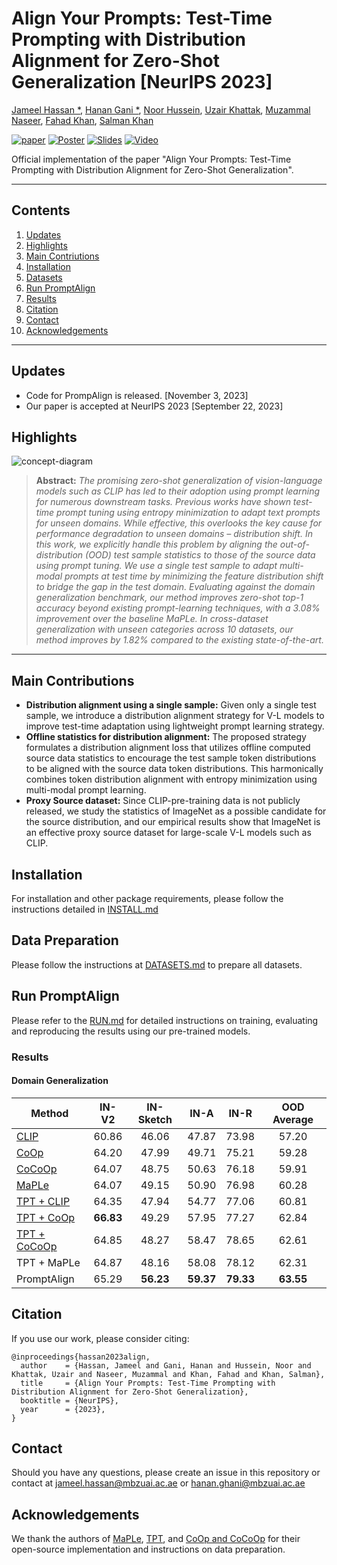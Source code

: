 # Align Your Prompts: Test-Time Prompting with Distribution Alignment for Zero-Shot Generalization [NeurIPS 2023]

[Jameel Hassan *](https://jameelhassan.github.io/), [Hanan Gani *](https://hananshafi.github.io/), [Noor Hussein](https://ae.linkedin.com/in/noor-hussein-67566a183), [Uzair Khattak](https://muzairkhattak.github.io/), [Muzammal Naseer](https://muzammal-naseer.com/), [Fahad Khan](https://sites.google.com/view/fahadkhans/home),  [Salman Khan](https://salman-h-khan.github.io/)

[![paper](https://img.shields.io/badge/arXiv-Paper-<COLOR>.svg)](https://arxiv.org/abs/2311.01459)
[![Poster](https://img.shields.io/badge/Poster-PDF-8333FF)](https://github.com/jameelhassan/PromptAlign/blob/master/docs/poster.png)
[![Slides](https://img.shields.io/badge/Slides-PDF-87CEEB)](https://github.com/jameelhassan/PromptAlign/blob/master/docs/slides.pdf) 
[![Video](https://img.shields.io/badge/Video-Presentation-F9D371)](https://recorder-v3.slideslive.com/#/share?share=89606&s=2a435db5-fe74-47ff-91fc-f904a679f44d)

Official implementation of the paper "Align Your Prompts: Test-Time Prompting with Distribution Alignment for Zero-Shot Generalization".

<hr>

## Contents

1. [Updates](#News)
2. [Highlights](#Highlights)
3. [Main Contriutions](#Main-Contriutions)
4. [Installation](#Installation)
5. [Datasets](#Datasets)
6. [Run PromptAlign](#Run-PromptAlign)
7. [Results](#Results)
8. [Citation](#Citation)
9. [Contact](#Contact)
10. [Acknowledgements](#Acknowledgements)

<hr>

## Updates

* Code for PrompAlign is released. [November 3, 2023]
* Our paper is accepted at NeurIPS 2023 [September 22, 2023]

## Highlights
![concept-diagram](https://jameelhassan.github.io/promptalign/static/images/conceptdiagram.png)

> **Abstract:** *The promising zero-shot generalization of vision-language models such as CLIP
has led to their adoption using prompt learning for numerous downstream tasks.
Previous works have shown test-time prompt tuning using entropy minimization
to adapt text prompts for unseen domains. While effective, this overlooks the key
cause for performance degradation to unseen domains – distribution shift. In this
work, we explicitly handle this problem by aligning the out-of-distribution (OOD)
test sample statistics to those of the source data using prompt tuning. We use a
single test sample to adapt multi-modal prompts at test time by minimizing the
feature distribution shift to bridge the gap in the test domain. Evaluating against the
domain generalization benchmark, our method improves zero-shot top-1 accuracy
beyond existing prompt-learning techniques, with a 3.08% improvement over the
baseline MaPLe. In cross-dataset generalization with unseen categories across 10
datasets, our method improves by 1.82% compared to the existing state-of-the-art.*
>
<hr>

## Main Contributions
* **Distribution alignment using a single sample:** Given only a single test sample, we introduce a distribution alignment strategy for V-L
models to improve test-time adaptation using lightweight prompt learning strategy.
* **Offline statistics for distribution alignment:** The proposed strategy formulates a distribution alignment loss that utilizes offline computed
source data statistics to encourage the test sample token distributions to be aligned with the source data token distributions. This harmonically combines
token distribution alignment with entropy minimization using multi-modal prompt learning.
* **Proxy Source dataset:** Since CLIP-pre-training data is not publicly released, we study the statistics of ImageNet
as a possible candidate for the source distribution, and our empirical results show that
ImageNet is an effective proxy source dataset for large-scale V-L models such as CLIP.


## Installation
For installation and other package requirements, please follow the instructions detailed in [INSTALL.md](https://github.com/jameelhassan/PromptAlign/blob/master/docs/INSTALL.md)


## Data Preparation
Please follow the instructions at [DATASETS.md](https://github.com/jameelhassan/PromptAlign/blob/master/docs/datasets.md) to prepare all datasets.

## Run PromptAlign
Please refer to the [RUN.md](https://github.com/jameelhassan/PromptAlign/blob/master/docs/run.md) for detailed instructions on training, evaluating and reproducing the results using our pre-trained models.

### Results

#### Domain Generalization

<div align="center">

| Method           |  IN-V2 | IN-Sketch | IN-A | IN-R  | OOD Average |
|------------------|:----------:|:-----------:|:----------:|:---------------:|:-----------:|
| [CLIP](https://arxiv.org/abs/2103.00020)         | 60.86   |    46.06    |    47.87   |      73.98      |     57.20    |
| [CoOp](https://arxiv.org/abs/2109.01134)            |    64.20   |   47.99    |    49.71   |      75.21      |      59.28    |
| [CoCoOp](https://arxiv.org/abs/2203.05557)         |    64.07   |    48.75    |    50.63   |      76.18      |     59.91    |
| [MaPLe](https://arxiv.org/abs/2210.03117)          |   64.07  |   49.15   |    50.90    |    76.98   |       60.28    |
| [TPT + CLIP](https://arxiv.org/abs/2209.07511) |   64.35   |    47.94    |    54.77   |      77.06      |      60.81    |
| [TPT + CoOp](https://arxiv.org/abs/2209.07511)       |    **66.83**   |    49.29    |    57.95   |      77.27      |     62.84    |
| [TPT + CoCoOp](https://arxiv.org/abs/2209.07511)     |     64.85   |    48.27   |    58.47   |      78.65      |  62.61    |
| TPT + MaPLe     |      64.87   |    48.16    |    58.08   |      78.12      |  62.31    |
| PromptAlign     |      65.29   |    **56.23**    |    **59.37**  |      **79.33**      |  **63.55**    |
</div>


## Citation
If you use our work, please consider citing: 
```
@inproceedings{hassan2023align,
  author    = {Hassan, Jameel and Gani, Hanan and Hussein, Noor and Khattak, Uzair and Naseer, Muzammal and Khan, Fahad and Khan, Salman},
  title     = {Align Your Prompts: Test-Time Prompting with Distribution Alignment for Zero-Shot Generalization},
  booktitle = {NeurIPS},
  year      = {2023},
}
```

## Contact
Should you have any questions, please create an issue in this repository or contact at jameel.hassan@mbzuai.ac.ae or hanan.ghani@mbzuai.ac.ae

## Acknowledgements
We thank the authors of [MaPLe](https://github.com/muzairkhattak/multimodal-prompt-learning), [TPT](https://github.com/azshue/TPT), and [CoOp and CoCoOp](https://github.com/KaiyangZhou/CoOp) for their open-source implementation and instructions on data preparation. 
